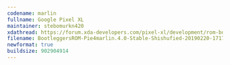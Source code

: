 ```yaml
---
codename: marlin
fullname: Google Pixel XL
maintainer: stebomurkn420
xdathread: https://forum.xda-developers.com/pixel-xl/development/rom-bootleggersrom-2-3-stable-t3810998
filename: BootleggersROM-Pie4marlin.4.0-Stable-Shishufied-20190220-171751.zip
newformat: true
buildsize: 902904914 
---
```

